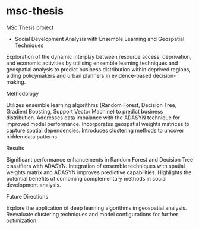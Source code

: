 # msc-thesis
MSc Thesis project

* Social Development Analysis with Ensemble Learning and Geospatial Techniques

Exploration of the dynamic interplay between resource access, deprivation, and economic activities by utilising ensemble learning techniques and geospatial analysis to predict business distribution within deprived regions, aiding policymakers and urban planners in evidence-based decision-making.

Methodology

Utilizes ensemble learning algorithms (Random Forest, Decision Tree, Gradient Boosting, Support Vector Machine) to predict business distribution.
Addresses data imbalance with the ADASYN technique for improved model performance.
Incorporates geospatial weights matrices to capture spatial dependencies.
Introduces clustering methods to uncover hidden data patterns.

Results

Significant performance enhancements in Random Forest and Decision Tree classifiers with ADASYN.
Integration of ensemble techniques with spatial weights matrix and ADASYN improves predictive capabilities.
Highlights the potential benefits of combining complementary methods in social development analysis.

Future Directions

Explore the application of deep learning algorithms in geospatial analysis.
Reevaluate clustering techniques and model configurations for further optimization.
